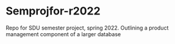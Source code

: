 # Semprojfor-r2022
Repo for SDU semester project, spring 2022. Outlining a product management component of a larger database
